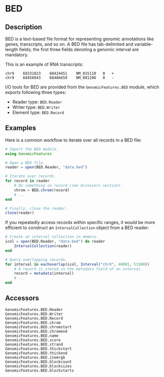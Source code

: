 BED
===

Description
-----------

BED is a text-based file format for representing genomic annotations like genes,
transcripts, and so on. A BED file has tab-delimited and variable-length fields;
the first three fields denoting a genomic interval are mandatory.

This is an example of RNA transcripts:
```
chr9	68331023	68424451	NM_015110	0	+
chr9	68456943	68486659	NM_001206	0	-
```

I/O tools for BED are provided from the `GenomicFeatures.BED` module,
which exports following three types:
* Reader type: `BED.Reader`
* Writer type: `BED.Writer`
* Element type: `BED.Record`


Examples
--------

Here is a common workflow to iterate over all records in a BED file:
```julia
# Import the BED module.
using GenomicFeatures

# Open a BED file.
reader = open(BED.Reader, "data.bed")

# Iterate over records.
for record in reader
    # Do something on record (see Accessors section).
    chrom = BED.chrom(record)
    # ...
end

# Finally, close the reader.
close(reader)
```

If you repeatedly access records within specific ranges, it would be more
efficient to construct an `IntervalCollection` object from a BED reader:
```julia
# Create an interval collection in memory.
icol = open(BED.Reader, "data.bed") do reader
    IntervalCollection(reader)
end

# Query overlapping records.
for interval in eachoverlap(icol, Interval("chrX", 40001, 51500))
    # A record is stored in the metadata field of an interval.
    record = metadata(interval)
    # ...
end
```


Accessors
---------

```@docs
GenomicFeatures.BED.Reader
GenomicFeatures.BED.Writer
GenomicFeatures.BED.Record
GenomicFeatures.BED.chrom
GenomicFeatures.BED.chromstart
GenomicFeatures.BED.chromend
GenomicFeatures.BED.name
GenomicFeatures.BED.score
GenomicFeatures.BED.strand
GenomicFeatures.BED.thickstart
GenomicFeatures.BED.thickend
GenomicFeatures.BED.itemrgb
GenomicFeatures.BED.blockcount
GenomicFeatures.BED.blocksizes
GenomicFeatures.BED.blockstarts
```
